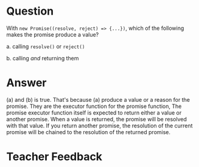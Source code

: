 # Question
With `new Promise((resolve, reject) => {...})`, which of the following makes the promise produce a value?

a. calling `resolve()` or `reject()`

b. calling *and* returning them

# Answer
(a) and (b) is true. That's because (a) produce a value or a reason for the promise. They are the executor function for the promise function, The promise executor function itself is expected to return either a value or another promise. When a value is returned, the promise will be resolved with that value. If you return another promise, the resolution of the current promise will be chained to the resolution of the returned promise.

# Teacher Feedback